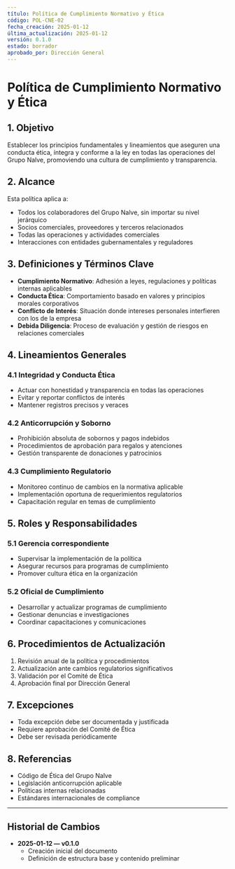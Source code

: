 ```yaml
---
título: Política de Cumplimiento Normativo y Ética
código: POL-CNE-02
fecha_creación: 2025-01-12
última_actualización: 2025-01-12
versión: 0.1.0
estado: borrador
aprobado_por: Dirección General
---
```


# Política de Cumplimiento Normativo y Ética

## 1. Objetivo
Establecer los principios fundamentales y lineamientos que aseguren una conducta ética, íntegra y conforme a la ley en todas las operaciones del Grupo Nalve, promoviendo una cultura de cumplimiento y transparencia.

## 2. Alcance
Esta política aplica a:
- Todos los colaboradores del Grupo Nalve, sin importar su nivel jerárquico
- Socios comerciales, proveedores y terceros relacionados
- Todas las operaciones y actividades comerciales
- Interacciones con entidades gubernamentales y reguladores

## 3. Definiciones y Términos Clave
- **Cumplimiento Normativo**: Adhesión a leyes, regulaciones y políticas internas aplicables
- **Conducta Ética**: Comportamiento basado en valores y principios morales corporativos
- **Conflicto de Interés**: Situación donde intereses personales interfieren con los de la empresa
- **Debida Diligencia**: Proceso de evaluación y gestión de riesgos en relaciones comerciales

## 4. Lineamientos Generales
### 4.1 Integridad y Conducta Ética
- Actuar con honestidad y transparencia en todas las operaciones
- Evitar y reportar conflictos de interés
- Mantener registros precisos y veraces

### 4.2 Anticorrupción y Soborno
- Prohibición absoluta de sobornos y pagos indebidos
- Procedimientos de aprobación para regalos y atenciones
- Gestión transparente de donaciones y patrocinios

### 4.3 Cumplimiento Regulatorio
- Monitoreo continuo de cambios en la normativa aplicable
- Implementación oportuna de requerimientos regulatorios
- Capacitación regular en temas de cumplimiento

## 5. Roles y Responsabilidades
### 5.1 Gerencia correspondiente
- Supervisar la implementación de la política
- Asegurar recursos para programas de cumplimiento
- Promover cultura ética en la organización

### 5.2 Oficial de Cumplimiento
- Desarrollar y actualizar programas de cumplimiento
- Gestionar denuncias e investigaciones
- Coordinar capacitaciones y comunicaciones

## 6. Procedimientos de Actualización
1. Revisión anual de la política y procedimientos
2. Actualización ante cambios regulatorios significativos
3. Validación por el Comité de Ética
4. Aprobación final por Dirección General

## 7. Excepciones
- Toda excepción debe ser documentada y justificada
- Requiere aprobación del Comité de Ética
- Debe ser revisada periódicamente

## 8. Referencias
- Código de Ética del Grupo Nalve
- Legislación anticorrupción aplicable
- Políticas internas relacionadas
- Estándares internacionales de compliance

---

## Historial de Cambios
- **2025-01-12 — v0.1.0**
  - Creación inicial del documento
  - Definición de estructura base y contenido preliminar 
